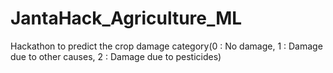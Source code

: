 # JantaHack_Agriculture_ML
Hackathon to predict the crop damage category(0 : No damage, 1 : Damage due to other causes, 2 : Damage due to pesticides) 
